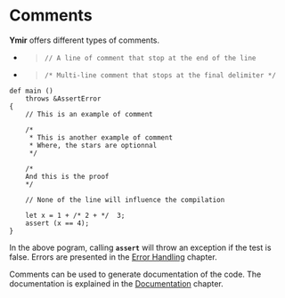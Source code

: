 # Comments

**Ymir** offers different types of comments. 

* > `// A line of comment that stop at the end of the line`
* > `/* Multi-line comment that stops at the final delimiter */`

```ymir
def main () 
	throws &AssertError
{
    // This is an example of comment

    /* 
     * This is another example of comment
     * Where, the stars are optionnal
     */

    /*
	And this is the proof
    */

    // None of the line will influence the compilation

    let x = 1 + /* 2 + */  3;
    assert (x == 4); 
}
```

In the above pogram, calling **`assert`** will throw an exception if
the test is false. Errors are presented in the [Error
Handling](https://gnu-ymir.github.io/Documentations/en/errors/main.html)
chapter.

Comments can be used to generate documentation of the code. The
documentation is explained in the
[Documentation](https://gnu-ymir.github.io/Documentations/en/documentation/main.html)
chapter.